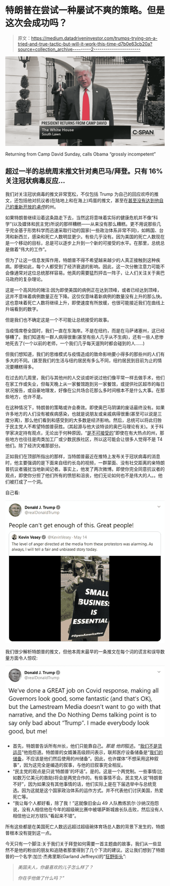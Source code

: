 # 特朗普在尝试一种屡试不爽的策略。但是这次会成功吗？

> 原文：<https://medium.datadriveninvestor.com/trumps-trying-on-a-tried-and-true-tactic-but-will-it-work-this-time-d7b0e63cb20a?source=collection_archive---------2----------------------->

[![](img/2dbb497aad3816e773d0cd1745e0cd73.png)](https://www.c-span.org/video/?472237-1/president-trump-returns-camp-david)

Returning from Camp David Sunday, calls Obama “grossly incompetent”

## 超过一半的总统周末推文针对奥巴马/拜登。只有 16%关注冠状病毒反应…

我们对关注冠状病毒的推文非常宽松，不仅包括 Trump 为自己的回应欢呼的推文，还包括他对抗议者(在陆地上和在海上)鸡蛋的推文，甚至在[甚至没有达到他自己的重新开放的*条件*](https://www.whitehouse.gov/openingamerica/)的州。

如果特朗普继续沿着这条路走下去，当然这将意味着实际的健康危机并不像“科学”(以及媒体和民主党)所说的那样糟糕——从来没有那么糟糕。更不用说那些几乎完全基于形势科学而迅速采取行动的国家(一些政治体系非常不同)，如韩国、台湾和新西兰，感染和死亡人数明显更少。有些几乎没有。因为美国的死亡人数现在是一个移动的目标，总是可以逐步上升到一个新的可接受的水平。在那里，总统总是做着“伟大的工作”。

但为了让这一信息发挥作用，特朗普不得不希望越来越少的人真正接触到这种疾病。即便如此，每个人都受到了经济衰退的影响。因此，这一次分散注意力可能不会像通常对这位总统那样容易。他真的需要猛烈抨击一阵子，让人们关注关于奥巴马政府的复杂理论。

这是一个高风险的赌注:因为即使美国的病例正在达到顶峰，或者已经达到顶峰，这并不意味着病例数量正在下降。这仅仅意味着新病例的数量没有上升的那么快。这也意味着死亡人数将继续上升，即使速度有所放缓，也很可能接近我们在曲线上升端看到的数字。

但是我们也不确定这是一个不可能让总统接受的故事。

当疫情席卷全国时，我们一直在东海岸。不是在纽约，而是在马萨诸塞州，这已经够糟了。我们知道有一群人病得很重(甚至有些人几乎从不生病)，还有一些人悲惨地死去了(一个以前的老师，一个我们几乎每天遛狗时都会碰到的人……)

但我们想知道，我们的思维模式与疫情造成的致命影响要小得多的那些州的人们有多大的不同。(甚至我们的生活与纽约居民有多么不同，纽约居民到目前为止的情况要糟糕得多。

在过去的几周里，我们与其他州的人交谈或听说过他们像平常一样去做手术，他们在家工作或失业，但每天晚上从一家餐馆跑到另一家餐馆，或提供社区超市的每日状况报告，或自豪地理发，好像在公共场合花那么多时间根本不是什么大事。在那些地方，也许不是。

在这种情况下，特朗普的策略或许会奏效。即使奥巴马阴谋的废话最终没有。如果许多地方的人们没有被疾病感染，也就是说朋友或亲戚病得很重(甚至可以说是三度分离)，那么他们看到和感受到的大多数是经济影响。然后，总统可以将此归咎于民主党人不希望特朗普获胜。(其起源与他大谈特谈的奥巴马理论有关)。关于科学家决定持有观点，无论出于何种原因，“[是不可接受的](https://www.bbc.com/news/world-us-canada-52656959)”即使在有大热点的州，那些地方也往往是肉类加工厂或少数民族社区，所以这可能会让很多人觉得不是 T4 他们。除了经济灾难那部分。

正如我们在顶部所指出的那样，当特朗普最近在推特上发布关于冠状病毒的消息时，他主要强调的是下面来自纽约长岛的视频，一群蒙面、没有社交距离的亲特朗普抗议者骚扰当地新闻记者。事实上，他发了两次微博。即使你完全同意抗议者的观点，即使你分担了他们所有的愤怒和沮丧，他们无论如何也不是伟大的人。。他们被打成了一个洞。

自己看:

[![](img/5e04f5bee2a85a79908d88d9f63d8c29.png)](https://twitter.com/realDonaldTrump/status/1261651008398282754)

我们很少解析特朗普的推文，但他本周末最早的一条推文在每个词的谎言和误导数量方面令人惊叹:

[![](img/ba46e840f1b276844a3af5946420c71e.png)](https://twitter.com/realdonaldtrump/status/1261650261862383616)

*   首先，特朗普告诉所有州长，他们只能靠自己。*那是* *他的*叙述。“[我们不是货运员](https://www.politico.com/news/2020/03/19/trump-governors-coronavirus-medical-supplies-137658)”他抱怨道。特朗普的女婿兼高级顾问表示，联邦医疗设备储备是“[我们的储备](https://abcnews.go.com/Politics/kushner-stockpile-hhs-website-changed-echo-comments-federal/story?id=69936411)，不应该是他们然后使用的州储备”。因此，也许媒体“不想采用这种叙事”，因为这完全是编造的叙事，与他的旧叙事完全相反。
*   “民主党的观点是只说‘特朗普’的坏话”。是的。这是一个两党制。一些事情(比如数万亿美元的救助)将会是两党合作的。有些事情不会。民主党人说“特朗普不好”，因为如果没有其他事情的话，他们实际上是在下届选举中与总统竞选。因为这就是这个国家政治体系的运作方式。并不代表他们讨厌美国，热爱死亡等。
*   “我让每个人都好看，除了我！”这就像旧金山 49 人队教练凯尔·沙纳汉抱怨说，没有人相信他在今年的超级碗比赛中被堪萨斯城酋长队击败，然后没有人相信他让对方球队“看起来不错”。

所有这些都是在美国死亡人数远远超过超级碗体育场总人数的背景下发生的，特朗普根本没有提到这一点。

今天只有一个脚注:关于我们关于拜登如何需要一首主题曲的故事，我们从一些显然不是他的粉丝的朋友和追随者那里得到了几个下流的建议。这让我们想到了特朗普的一个名字:加兰·杰弗里斯(Garland Jeffreys)的“[狂野街头](https://www.youtube.com/watch?v=3RzBZsOeqOQ)”:

> *美国夫人，你最喜欢的儿子怎么样了？*
> 
> *你在乎他做了什么吗？”*